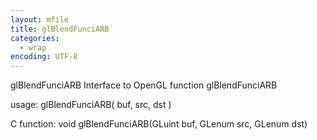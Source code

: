 ```yaml
---
layout: mfile
title: glBlendFunciARB
categories:
  - wrap
encoding: UTF-8
---
```


glBlendFunciARB  Interface to OpenGL function glBlendFunciARB

usage:  glBlendFunciARB( buf, src, dst )

C function:  void glBlendFunciARB(GLuint buf, GLenum src, GLenum dst)